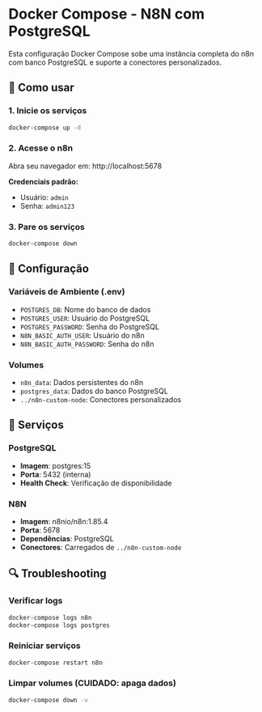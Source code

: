 # Docker Compose - N8N com PostgreSQL

Esta configuração Docker Compose sobe uma instância completa do n8n com banco PostgreSQL e suporte a conectores personalizados.

## 🚀 Como usar

### 1. Inicie os serviços

```bash
docker-compose up -d
```

### 2. Acesse o n8n

Abra seu navegador em: http://localhost:5678

**Credenciais padrão:**
- Usuário: `admin`
- Senha: `admin123`

### 3. Pare os serviços

```bash
docker-compose down
```

## 🔧 Configuração

### Variáveis de Ambiente (.env)

- `POSTGRES_DB`: Nome do banco de dados
- `POSTGRES_USER`: Usuário do PostgreSQL
- `POSTGRES_PASSWORD`: Senha do PostgreSQL
- `N8N_BASIC_AUTH_USER`: Usuário do n8n
- `N8N_BASIC_AUTH_PASSWORD`: Senha do n8n

### Volumes

- `n8n_data`: Dados persistentes do n8n
- `postgres_data`: Dados do banco PostgreSQL
- `../n8n-custom-node`: Conectores personalizados

## 🐳 Serviços

### PostgreSQL
- **Imagem**: postgres:15
- **Porta**: 5432 (interna)
- **Health Check**: Verificação de disponibilidade

### N8N
- **Imagem**: n8nio/n8n:1.85.4
- **Porta**: 5678
- **Dependências**: PostgreSQL
- **Conectores**: Carregados de `../n8n-custom-node`

## 🔍 Troubleshooting

### Verificar logs
```bash
docker-compose logs n8n
docker-compose logs postgres
```

### Reiniciar serviços
```bash
docker-compose restart n8n
```

### Limpar volumes (CUIDADO: apaga dados)
```bash
docker-compose down -v
```